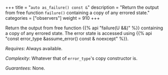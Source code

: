+++
title = "`auto as_failure() const &`"
description = "Return the output from free function `failure()` containing a copy of any errored state."
categories = ["observers"]
weight = 910
+++

Return the output from free function {{% api "failure(U &&)" %}} containing a copy of any errored state. The error state is accessed using {{% api "const error_type &assume_error() const & noexcept" %}}.

*Requires*: Always available.

*Complexity*: Whatever that of `error_type`'s copy constructor is.

*Guarantees*: None.
